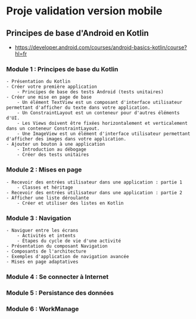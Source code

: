 # Proje validation version mobile
## Principes de base d'Android en Kotlin
- https://developer.android.com/courses/android-basics-kotlin/course?hl=fr
### Module 1 : Principes de base du Kotlin
    - Présentation du Kotlin
    - Créer votre première application
        - Principes de base des tests Android (tests unitaires)
    - Créer une mise en page de base
        - Un élément TextView est un composant d'interface utilisateur permettant d'afficher du texte dans votre application.
        - Un ConstraintLayout est un conteneur pour d'autres éléments d'UI.
        - Les Views doivent être fixées horizontalement et verticalement dans un conteneur ConstraintLayout.
        - Une ImageView est un élément d'interface utilisateur permettant d'afficher des images dans votre application.
    - Ajouter un bouton à une application
        - Introduction au débogage
        - Créer des tests unitaires
### Module 2 : Mises en page
    - Recevoir des entrées utilisateur dans une application : partie 1
        - Classes et héritage 
    - Recevoir des entrées utilisateur dans une application : partie 2
    - Afficher une liste déroulante
        - Créer et utiliser des listes en Kotlin
### Module 3 : Navigation
    - Naviguer entre les écrans
        - Activités et intents
        - Étapes du cycle de vie d'une activité
    - Présentation du composant Navigation
    - Composants de l'architecture
    - Exemples d'application de navigation avancée
    - Mises en page adaptatives
### Module 4 : Se connecter à Internet
### Module 5 : Persistance des données
### Module 6 : WorkManage